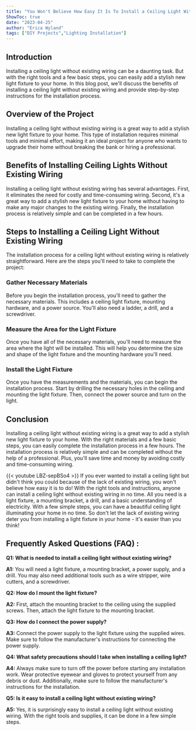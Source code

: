 ```yaml
---
title: "You Won't Believe How Easy It Is To Install a Ceiling Light Without Existing Wiring!"
ShowToc: true 
date: "2023-04-25"
author: "Erica Wyland" 
tags: ["DIY Projects","Lighting Installation"]
---
```

## Introduction
Installing a ceiling light without existing wiring can be a daunting task. But with the right tools and a few basic steps, you can easily add a stylish new light fixture to your home. In this blog post, we'll discuss the benefits of installing a ceiling light without existing wiring and provide step-by-step instructions for the installation process. 

## Overview of the Project
Installing a ceiling light without existing wiring is a great way to add a stylish new light fixture to your home. This type of installation requires minimal tools and minimal effort, making it an ideal project for anyone who wants to upgrade their home without breaking the bank or hiring a professional. 

## Benefits of Installing Ceiling Lights Without Existing Wiring
Installing a ceiling light without existing wiring has several advantages. First, it eliminates the need for costly and time-consuming wiring. Second, it's a great way to add a stylish new light fixture to your home without having to make any major changes to the existing wiring. Finally, the installation process is relatively simple and can be completed in a few hours. 

## Steps to Installing a Ceiling Light Without Existing Wiring
The installation process for a ceiling light without existing wiring is relatively straightforward. Here are the steps you'll need to take to complete the project:

### Gather Necessary Materials
Before you begin the installation process, you'll need to gather the necessary materials. This includes a ceiling light fixture, mounting hardware, and a power source. You'll also need a ladder, a drill, and a screwdriver. 

### Measure the Area for the Light Fixture
Once you have all of the necessary materials, you'll need to measure the area where the light will be installed. This will help you determine the size and shape of the light fixture and the mounting hardware you'll need. 

### Install the Light Fixture
Once you have the measurements and the materials, you can begin the installation process. Start by drilling the necessary holes in the ceiling and mounting the light fixture. Then, connect the power source and turn on the light. 

## Conclusion
Installing a ceiling light without existing wiring is a great way to add a stylish new light fixture to your home. With the right materials and a few basic steps, you can easily complete the installation process in a few hours. The installation process is relatively simple and can be completed without the help of a professional. Plus, you'll save time and money by avoiding costly and time-consuming wiring.

{{< youtube LBZ-sepBSo4 >}} 
If you ever wanted to install a ceiling light but didn't think you could because of the lack of existing wiring, you won't believe how easy it is to do! With the right tools and instructions, anyone can install a ceiling light without existing wiring in no time. All you need is a light fixture, a mounting bracket, a drill, and a basic understanding of electricity. With a few simple steps, you can have a beautiful ceiling light illuminating your home in no time. So don't let the lack of existing wiring deter you from installing a light fixture in your home - it's easier than you think!

## Frequently Asked Questions (FAQ) :
**Q1: What is needed to install a ceiling light without existing wiring?**

**A1:** You will need a light fixture, a mounting bracket, a power supply, and a drill. You may also need additional tools such as a wire stripper, wire cutters, and a screwdriver. 

**Q2: How do I mount the light fixture?**

**A2:** First, attach the mounting bracket to the ceiling using the supplied screws. Then, attach the light fixture to the mounting bracket. 

**Q3: How do I connect the power supply?**

**A3:** Connect the power supply to the light fixture using the supplied wires. Make sure to follow the manufacturer's instructions for connecting the power supply. 

**Q4: What safety precautions should I take when installing a ceiling light?**

**A4:** Always make sure to turn off the power before starting any installation work. Wear protective eyewear and gloves to protect yourself from any debris or dust. Additionally, make sure to follow the manufacturer's instructions for the installation. 

**Q5: Is it easy to install a ceiling light without existing wiring?**

**A5:** Yes, it is surprisingly easy to install a ceiling light without existing wiring. With the right tools and supplies, it can be done in a few simple steps.





